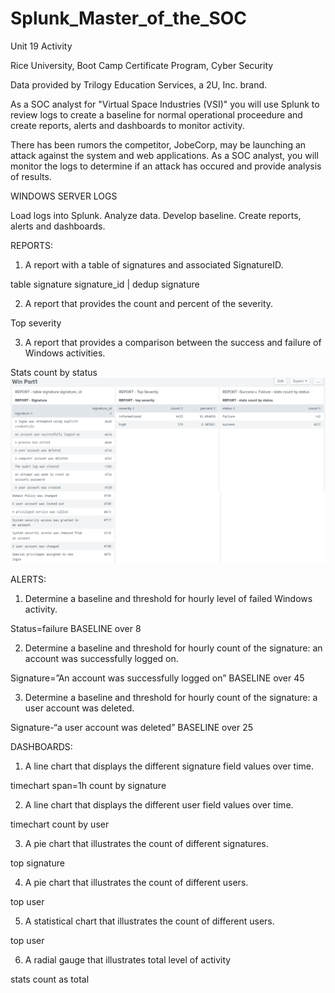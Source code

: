 # Splunk_Master_of_the_SOC

Unit 19 Activity 

Rice University, Boot Camp Certificate Program, Cyber Security

Data provided by Trilogy Education Services, a 2U, Inc. brand.

As a SOC analyst for "Virtual Space Industries (VSI)" you will use Splunk to review logs to create a baseline for normal operational proceedure and create reports, alerts and dashboards to monitor activity. 

There has been rumors the competitor, JobeCorp, may be launching an attack against the system and web applications. As a SOC analyst, you will monitor the logs to determine if an attack has occured and provide analysis of results. 

WINDOWS SERVER LOGS 

Load logs into Splunk. Analyze data. Develop baseline. Create reports, alerts and dashboards.

REPORTS:
1.	A report with a table of signatures and associated SignatureID. 

table signature signature_id | dedup signature

2.	A report that provides the count and percent of the severity.

Top severity

3.	A report that provides a comparison between the success and failure of Windows activities.

Stats count by status
![Win 1 Log Report](https://github.com/collette269/Splunk_Master_of_the_SOC/blob/main/Win%201%20Log%20Reports.png)
![Win 1 Log Report Cont](https://github.com/collette269/Splunk_Master_of_the_SOC/blob/main/Win%201%20Log%20Reports%20Cont.png)

ALERTS:
1.	Determine a baseline and threshold for hourly level of failed Windows activity.

Status=failure
BASELINE over 8   

2.	Determine a baseline and threshold for hourly count of the signature: an account was successfully logged on.   

Signature=”An account was successfully logged on”
BASELINE over 45

3.	Determine a baseline and threshold for hourly count of the signature: a user account was deleted. 

Signature-“a user account was deleted”
BASELINE over 25

DASHBOARDS: 
1.	A line chart that displays the different signature field values over time.

timechart span=1h count by signature

2.	A line chart that displays the different user field values over time.

timechart count by user

3.	A pie chart that illustrates the count of different signatures.

top signature

4.	A pie chart that illustrates the count of different users.

top user

5.	A statistical chart that illustrates the count of different users.

top user

6.	A radial gauge that illustrates total level of activity

stats count as total
